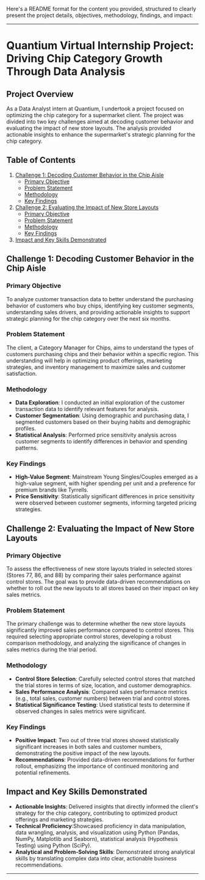 Here's a README format for the content you provided, structured to clearly present the project details, objectives, methodology, findings, and impact:

---

# Quantium Virtual Internship Project: Driving Chip Category Growth Through Data Analysis

## Project Overview

As a Data Analyst intern at Quantium, I undertook a project focused on optimizing the chip category for a supermarket client. The project was divided into two key challenges aimed at decoding customer behavior and evaluating the impact of new store layouts. The analysis provided actionable insights to enhance the supermarket's strategic planning for the chip category.

## Table of Contents

1. [Challenge 1: Decoding Customer Behavior in the Chip Aisle](#challenge-1-decoding-customer-behavior-in-the-chip-aisle)
   - [Primary Objective](#primary-objective)
   - [Problem Statement](#problem-statement)
   - [Methodology](#methodology)
   - [Key Findings](#key-findings)
2. [Challenge 2: Evaluating the Impact of New Store Layouts](#challenge-2-evaluating-the-impact-of-new-store-layouts)
   - [Primary Objective](#primary-objective-1)
   - [Problem Statement](#problem-statement-1)
   - [Methodology](#methodology-1)
   - [Key Findings](#key-findings-1)
3. [Impact and Key Skills Demonstrated](#impact-and-key-skills-demonstrated)

## Challenge 1: Decoding Customer Behavior in the Chip Aisle

### Primary Objective

To analyze customer transaction data to better understand the purchasing behavior of customers who buy chips, identifying key customer segments, understanding sales drivers, and providing actionable insights to support strategic planning for the chip category over the next six months.

### Problem Statement

The client, a Category Manager for Chips, aims to understand the types of customers purchasing chips and their behavior within a specific region. This understanding will help in optimizing product offerings, marketing strategies, and inventory management to maximize sales and customer satisfaction.

### Methodology

- **Data Exploration**: I conducted an initial exploration of the customer transaction data to identify relevant features for analysis.
- **Customer Segmentation**: Using demographic and purchasing data, I segmented customers based on their buying habits and demographic profiles.
- **Statistical Analysis**: Performed price sensitivity analysis across customer segments to identify differences in behavior and spending patterns.

### Key Findings

- **High-Value Segment**: Mainstream Young Singles/Couples emerged as a high-value segment, with higher spending per unit and a preference for premium brands like Tyrrells.
- **Price Sensitivity**: Statistically significant differences in price sensitivity were observed between customer segments, informing targeted pricing strategies.

## Challenge 2: Evaluating the Impact of New Store Layouts

### Primary Objective

To assess the effectiveness of new store layouts trialed in selected stores (Stores 77, 86, and 88) by comparing their sales performance against control stores. The goal was to provide data-driven recommendations on whether to roll out the new layouts to all stores based on their impact on key sales metrics.

### Problem Statement

The primary challenge was to determine whether the new store layouts significantly improved sales performance compared to control stores. This required selecting appropriate control stores, developing a robust comparison methodology, and analyzing the significance of changes in sales metrics during the trial period.

### Methodology

- **Control Store Selection**: Carefully selected control stores that matched the trial stores in terms of size, location, and customer demographics.
- **Sales Performance Analysis**: Compared sales performance metrics (e.g., total sales, customer numbers) between trial and control stores.
- **Statistical Significance Testing**: Used statistical tests to determine if observed changes in sales metrics were significant.

### Key Findings

- **Positive Impact**: Two out of three trial stores showed statistically significant increases in both sales and customer numbers, demonstrating the positive impact of the new layouts.
- **Recommendations**: Provided data-driven recommendations for further rollout, emphasizing the importance of continued monitoring and potential refinements.

## Impact and Key Skills Demonstrated

- **Actionable Insights**: Delivered insights that directly informed the client's strategy for the chip category, contributing to optimized product offerings and marketing strategies.
- **Technical Proficiency**:Showcased proficiency in data manipulation, data wrangling, analysis, and visualization using Python (Pandas, NumPy, Matplotlib and Seaborn), statistical analysis (Hypothesis Testing) using Python (SciPy).
- **Analytical and Problem-Solving Skills**: Demonstrated strong analytical skills by translating complex data into clear, actionable business recommendations.

---
